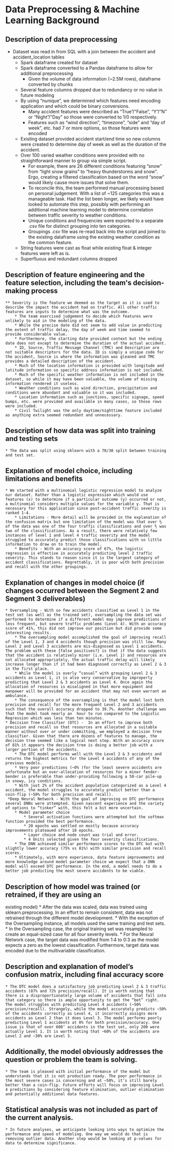# Data Preprocessing & Machine Learning Background

## Description of data preprocessing
* Dataset was read in from SQL with a join between the accident and accident_location tables
    * Spark dataframe created for dataset
    * Spark dataframe converted to a Pandas dataframe to allow for additional preprocessing
        * Given the volume of data information (~2.5M rows), dataframe converted by chunks
    * Several feature columns dropped due to redundancy or no value in future modeling
    * By using “nunique”, we determined which features need encoding application and which could be binary conversions.
        * Many accident features were described as “True”/”False”, “Y”/”N” or “Night”/”Day” so those were converted to 1/0 respectively.
        * Features such as “wind direction”, “timezone”, “side” and “day of week”, etc. had 7 or more options, so those features were encoded
    * Existing dataset provided accident start/end time so new columns were created to determine day of week as well as the duration of the accident.
    * Over 100 varied weather conditions were provided with no straightforward manner to group via simple script.
        * For example, there are 26 different conditions featuring “snow” from “light snow grains” to “heavy thunderstorms and snow”. Ergo, creating a filtered classification based on the word “snow” would likely cause more issues that solve them.
        * To reconcile this, the team performed manual processing based on personal judgement. With a list of ~125 categories this was a manageable task. Had the list been longer, we likely would have looked to automate this step, possibly with performing an additional machine learning model to determine correlation between traffic severity to weather conditions.
        * Unique conditions and frequencies were exported to a separate .csv file for distinct grouping into ten categories.
        * Groupings .csv file was re-read back into the script and joined to the existing dataframe using the existing weather condition as the common feature.
    * String features were cast as float while existing float & integer features were left as is.
    * Superfluous and redundant columns dropped

## Description of feature engineering and the feature selection, including the team's decision-making process
    ** Severity is the feature we deemed as the target as it is used to describe the impact the accident had on traffic. All other traffic features are inputs to determine what was the outcome.
        * The team exercised judgement to decide which features were unlikely to aid in the modeling of the data.
        * While the precise date did not seem to add value in predicting the extent of traffic delay, the day of week and time seemed to provide considerable value.
        * Furthermore, the starting date provided context but the ending date does not except to determine the duration of the actual accident.
        * ID, Source, Traffic Message Channel (TMC) and Description are not suitable descriptors for the data. ID is simply a unique code for the accident, Source is where the information was gleaned and TMC provides a detailed description of the accident.
        * Much of the location information is provided with longitude and latitude information so specific address information is not included.
        * Much of the specific weather information is not included in the dataset, so while it may have been valuable, the volume of missing information rendered it useless.
        * Weather conditions such as wind direction, precipitation and conditions were abundant and valuable so it was included.
        * Location information such as junctions, specific signage, speed bumps, etc. were provided and available in many cases, so those rows were included.
        * Civil Twilight was the only daytime/nighttime feature included as anything extra seemed redundant and unnecessary.

## Description of how data was split into training and testing sets
    * The data was split using sklearn with a 70/30 split between training and test set.

## Explanation of model choice, including limitations and benefits
    * We started with a multinomial logistic regression model to analyze our dataset. Rather than a logistic expression which would use features (x) to determine if a particular outcome (y) occurred or not, a multinomial considers multiple values for the variable y. That is necessary for this application since post-accident traffic severity is ranked 1-4.
        * Limitations - More detail will be provided in the explanation of the confusion matrix but one limitation of the model was that over ⅔ of the data was one of the four traffic classifications and over ⅘ was two of the classifications. As a result, there were relatively few instances of level 1 and level 4 traffic severity and the model struggled to accurately predict those classifications with so little information to draw on to train the model.
        * Benefits - With an accuracy score of 67%, the logistic regression is effective in accurately predicting level 2 traffic severity. This stands to reason since it is the largest category of accident classifications. Regrettably, it is poor with both precision and recall with the other groupings.

## Explanation of changes in model choice (if changes occurred between the Segment 2 and Segment 3 deliverables)
    * Oversampling - With so few accidents classified as Level 1 in the test set (as well as the trained set), oversampling the data set was performed to determine if a different model may improve predictions of less frequent, but severe traffic problems (Level 4). With an accuracy score of 41%, this did not improve our position but did provide some interesting results.
        * The oversampling model accomplished the goal of improving recall of the Level 1, 3 and 4 accidents though precision was still low. Many Level 2 and Level 3 accidents are mis-diagnosed as Level 1 accidents. The problem with these {false positives?} is that if the data suggests that the accident is relatively minor (i.e. Level 1) and resources are not allocated appropriately, the actual traffic delay will likely increase longer than if it had been diagnosed correctly as Level 2 & 3 in the first place.
        * While the model is overly “casual” with grouping Level 2 & 3 accidents as Level 1, it is also very conservative by improperly predicting that Level 2 & 3 accidents as Level 4. Once again the allocation of resources is misaligned in that more equipment and manpower will be provided for an accident that may not even warrant an ambulance.
        * The consequence of the oversampling is that the model lost both precision and recall for the more frequent Level 2 and 3 accidents such that the overall accuracy dropped to 39.7%. Another challenge was that the model took nearly an  hour to run compared to the Logistic Regression which was less than ten minutes.
    * Decision Tree Classifier (DTC) -  In an effort to improve both precision and recall so that resources are allocated in a suitable manner without over or under committing, we employed a decision tree classifier. Given that there are dozens of features to manage, the decision tree seemed like a logical next step. With an accuracy score of 81% it appears the decision tree is doing a better job with a larger portion of the accidents.
        * The DTC model performs well with the Level 2 & 3 accidents and returns the highest metrics for the Level 4 accidents of any of the previous models.
        * Very poor predictions (~0% )for the least severe accidents are unfortunate but an over-allocation of resources for a minor fender-bender is preferable than under-providing following a 50-car pile-up in snowy, icy conditions.
        * With just 2% of the accident population categorized as a Level 4 accident, the model struggles to accurately predict better than a coin-flip (~50% for both precision and recall).
     *Deep Neural Network - With the goal of improving on DTC performance several DNNs were attempted. Given nascent experience and the variety of options to “tinker” with, this felt a bit more uncertain.
        * Model parameter choice
            * Several activation functions were attempted but the softmax function provided the best performance.
            * 20 epochs was settled on mostly because accuracy improvements plateaued after 10 epochs.
            * Layer choice and node count was trial and error.
            * 4 Units selected given the four severity classifications.
        * The DNN achieved similar performance scores to the DTC but with slightly lower accuracy (75% vs 81%) with similar precision and recall scores.
        * Ultimately, with more experience, data feature improvements and more knowledge around model parameter choice we expect that a DNN model will exceed DTC performance. In the end, a model needs to do a better job predicting the most severe accidents to be viable.

## Description of how model was trained (or retrained, if they are using an
existing model)
    * After the data was scaled, data was trained using sklearn.preprocessing. In an effort to remain consistent, data was not retrained through the different model development.
    * With the exception of the Oversampling instance, all models used the same training and test sets.
    * In the Oversampling case, the original training set was resampled to create an equal-sized case for all four severity levels.
    * For the Neural Network case, the target data was modified from 1:4 to 0:3 as the model expects a zero as the lowest classification. Furthermore, target data was encoded due to the multivariable classification.

## Description and explanation of model’s confusion matrix, including final accuracy score
    * The DTC model does a satisfactory job predicting Level 2 & 3 traffic accidents (87% and 72% precision/recall). It is worth noting that there is a disproportionately large volume of accidents that fall into that category so there is ample opportunity to get the “bet” right. The model struggles with predicting Level 4 accidents (~50% precision/recall). Strangely, while the model accurately predicts ~50% of the accidents correctly as Level 4, it incorrectly assigns more accidents as Level 2 than it does Level 3. The model performs poorly  predicting Level 1 accidents at 0% for both precision/accuracy. One issue is that of over 600’ accidents in the test set, only 200 were actually Level 1. It is worth noting that ~60% of the accidents are Level 2 and ~30% are Level 3.

## Additionally, the model obviously addresses the question or problem the team is solving.
    * The team is pleased with initial performance of the model but understands that it is not production ready. The poor performance in the most severe cases is concerning and at ~50%, it’s still barely better than a coin-flip. Future efforts will focus on improving Level 4 predictions by considering feature elimination, outlier elimination and potentially additional data features.

## Statistical analysis was not included as part of the current analysis.
    * In future analyses, we anticipate looking into ways to optimize the performance and speed of modeling. One way we would do that is removing outlier data. Another step would be looking at p-values for data to determine significance.
